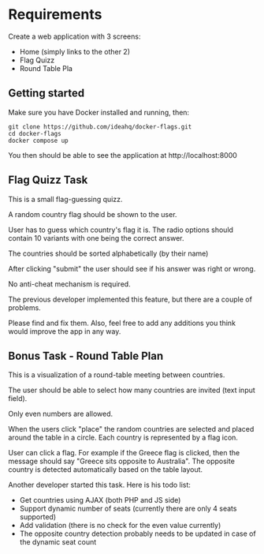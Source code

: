 # Requirements

Create a web application with 3 screens:

* Home (simply links to the other 2)
* Flag Quizz
* Round Table Pla


## Getting started

Make sure you have Docker installed and running, then:

    git clone https://github.com/ideahq/docker-flags.git
    cd docker-flags
    docker compose up

You then should be able to see the application at http://localhost:8000


## Flag Quizz Task

This is a small flag-guessing quizz.

A random country flag should be shown to the user.

User has to guess which country's flag it is.
The radio options should contain 10 variants with one being the correct answer.

The countries should be sorted alphabetically (by their name)

After clicking "submit" the user should see if his answer was right or wrong.

No anti-cheat mechanism is required.

The previous developer implemented this feature, but there are a couple of problems.

Please find and fix them. Also, feel free to add any additions you think would improve the app in any way.


## Bonus Task - Round Table Plan

This is a visualization of a round-table meeting between countries.

The user should be able to select how many countries are invited (text input field).

Only even numbers are allowed.

When the users click "place" the random countries are selected and placed around the table in a circle. Each country is represented by a flag icon.

User can click a flag. For example if the Greece flag is clicked, then the message should say "Greece sits opposite to Australia". The opposite country is detected automatically based on the table layout.

Another developer started this task. Here is his todo list:

- Get countries using AJAX (both PHP and JS side)
- Support dynamic number of seats (currently there are only 4 seats supported)
- Add validation (there is no check for the even value currently)
- The opposite country detection probably needs to be updated in case of the dynamic seat count
